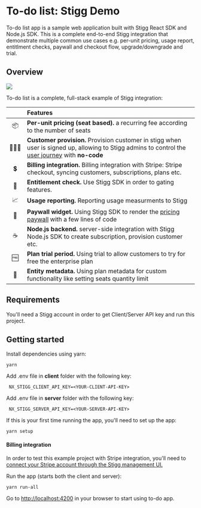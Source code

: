 

# To-do list: Stigg Demo

To-do list app is a sample web application built with Stigg React SDK and Node.js SDK.
This is a complete end-to-end Stigg integration that demonstrate multiple common use cases e.g. per-unit pricing, usage report, entitlment checks, paywall and checkout flow, upgrade/downgrade and trial.

## Overview
<p>
  <img src="https://user-images.githubusercontent.com/17930663/193017919-b0eb364b-a57b-41f4-85a9-91ca50b08448.png" />
</p>

To-do list is a complete, full-stack example of Stigg integration:

|     |Features
:---: | :---
📦|**Per-unit pricing (seat based).** a recurring fee according to the number of seats
🙎🏻‍♂️ |**Customer provision.** Provision customer in stigg when user is signed up, allowing to Stigg admins to control the [user journey](https://docs.stigg.io/docs/products#defining-the-customer-journey) with **no-code**
💲| **Billing integration.** Billing integration with Stripe: Stripe checkout, syncing customers, subscriptions, plans etc.
🧱| **Entitlement check.** Use Stigg SDK in order to gating features.
📈|**Usage reporting.** Reporting usage measurments to Stigg
💸|**Paywall widget.** Using Stigg SDK to render the [pricing paywall](https://docs.stigg.io/docs/react-sdk#rendering-pricing-plans) with a few lines of code
☕️|**Node.js backend.** server-side integration with Stigg Node.js SDK to create subscription, provision customer etc.
🆓|**Plan trial period.** Using trial to allow customers to try for free the enterprise plan
🔖|**Entity metadata.** Using plan metadata for custom functionality like setting seats quantity limit

## Requirements

You'll need a Stigg account in order to get Client/Server API key and run this project.

## Getting started

Install dependencies using yarn:
```
yarn
```

Add .env file in **client** folder with the following key:
```
 NX_STIGG_CLIENT_API_KEY=<YOUR-CLIENT-API-KEY>
```
Add .env file in **server** folder with the following key:
```
 NX_STIGG_SERVER_API_KEY=<YOUR-SERVER-API-KEY>
```

If this is your first time running the app, you'll need to set up the app:
```
yarn setup
```
#### Billing integration
In order to test this example project with Stripe integration, you'll need to [connect your Stripe account through the Stigg management UI.](https://docs.stigg.io/docs/stripe#adding-the-stripe-integration-in-stigg)


Run the app (starts both the client and server):
```
yarn run-all
```
Go to [http://localhost:4200](http://localhost:4200) in your browser to start using to-do app.
